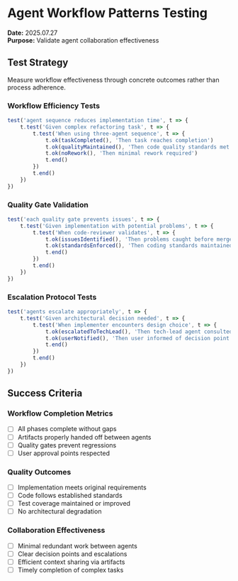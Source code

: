 # Agent Workflow Patterns Testing

**Date:** 2025.07.27  
**Purpose:** Validate agent collaboration effectiveness

## Test Strategy

Measure workflow effectiveness through concrete outcomes rather than process adherence.

### **Workflow Efficiency Tests**
```javascript
test('agent sequence reduces implementation time', t => {
    t.test('Given complex refactoring task', t => {
        t.test('When using three-agent sequence', t => {
            t.ok(taskCompleted(), 'Then task reaches completion')
            t.ok(qualityMaintained(), 'Then code quality standards met')
            t.ok(noRework(), 'Then minimal rework required')
            t.end()
        })
        t.end()
    })
})
```

### **Quality Gate Validation**
```javascript
test('each quality gate prevents issues', t => {
    t.test('Given implementation with potential problems', t => {
        t.test('When code-reviewer validates', t => {
            t.ok(issuesIdentified(), 'Then problems caught before merge')
            t.ok(standardsEnforced(), 'Then coding standards maintained')
            t.end()
        })
        t.end()
    })
})
```

### **Escalation Protocol Tests**
```javascript
test('agents escalate appropriately', t => {
    t.test('Given architectural decision needed', t => {
        t.test('When implementer encounters design choice', t => {
            t.ok(escalatedToTechLead(), 'Then tech-lead agent consulted')
            t.ok(userNotified(), 'Then user informed of decision point')
            t.end()
        })
        t.end()
    })
})
```

## Success Criteria

### **Workflow Completion Metrics**
- [ ] All phases complete without gaps
- [ ] Artifacts properly handed off between agents
- [ ] Quality gates prevent regressions
- [ ] User approval points respected

### **Quality Outcomes**
- [ ] Implementation meets original requirements
- [ ] Code follows established standards
- [ ] Test coverage maintained or improved
- [ ] No architectural degradation

### **Collaboration Effectiveness**
- [ ] Minimal redundant work between agents
- [ ] Clear decision points and escalations
- [ ] Efficient context sharing via artifacts
- [ ] Timely completion of complex tasks